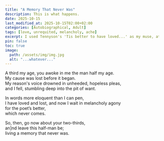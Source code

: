```yaml
---
title: "A Memory That Never Was"
description: This is what happens.
date: 2025-10-15
last_modified_at: 2025-10-15T02:00+02:00
categories: [Autobiographical, Adult]
tags: [love, unrequited, melancholy, ache]
excerpt: I used Tennyson's 'Tis better to have loved...' as my muse, at 2 a.m. this morning.
pin: false
toc: true
image:
  path: /assets/img/img.jpg
  alt: "...whatever..."
---
```


A third my age, you awoke in me the man half my age.  
My cause was lost before it began.  
My reason's voice drowned in unheeded, hopeless pleas,  
and I fell, stumbling deep into the pit of want.  

In words more eloquent than I can pen,  
I have loved and lost, and now I wait in melancholy agony  
for the poet’s better,  
which never comes.  

So, then, go now about your two-thirds,  
an]nd leave this half-man be;  
living a memory that never was.  
